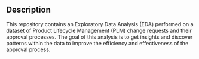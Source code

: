 ## Description
This repository contains an Exploratory Data Analysis (EDA) performed on a dataset of Product Lifecycle Management (PLM) change requests and their approval processes. The goal of this analysis is to get insights and discover patterns within the data to improve the efficiency and effectiveness of the approval process.
